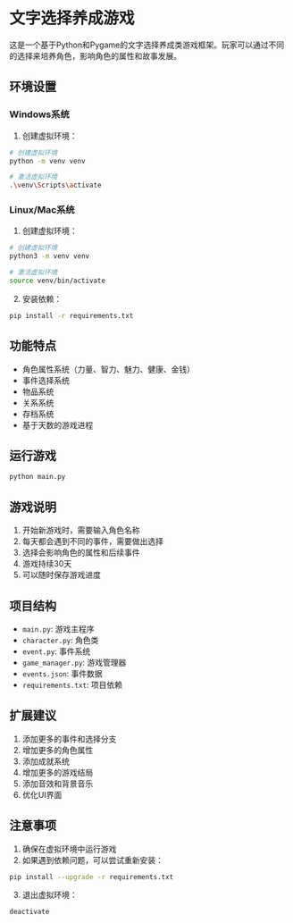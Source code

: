 <!--
 * @Author: SunHebin dwlyshb@163.com
 * @Date: 2025-04-27 09:08:36
 * @LastEditors: SunHebin dwlyshb@163.com
 * @LastEditTime: 2025-04-27 09:40:51
 * @FilePath: \MGAME\README.md
 * @Description: 这是默认设置,请设置`customMade`, 打开koroFileHeader查看配置 进行设置: https://github.com/OBKoro1/koro1FileHeader/wiki/%E9%85%8D%E7%BD%AE
-->
# 文字选择养成游戏

这是一个基于Python和Pygame的文字选择养成类游戏框架。玩家可以通过不同的选择来培养角色，影响角色的属性和故事发展。

## 环境设置

### Windows系统

1. 创建虚拟环境：
```bash
# 创建虚拟环境
python -m venv venv

# 激活虚拟环境
.\venv\Scripts\activate
```

### Linux/Mac系统

1. 创建虚拟环境：
```bash
# 创建虚拟环境
python3 -m venv venv

# 激活虚拟环境
source venv/bin/activate
```

2. 安装依赖：
```bash
pip install -r requirements.txt
```

## 功能特点

- 角色属性系统（力量、智力、魅力、健康、金钱）
- 事件选择系统
- 物品系统
- 关系系统
- 存档系统
- 基于天数的游戏进程

## 运行游戏

```bash
python main.py
```

## 游戏说明

1. 开始新游戏时，需要输入角色名称
2. 每天都会遇到不同的事件，需要做出选择
3. 选择会影响角色的属性和后续事件
4. 游戏持续30天
5. 可以随时保存游戏进度

## 项目结构

- `main.py`: 游戏主程序
- `character.py`: 角色类
- `event.py`: 事件系统
- `game_manager.py`: 游戏管理器
- `events.json`: 事件数据
- `requirements.txt`: 项目依赖

## 扩展建议

1. 添加更多的事件和选择分支
2. 增加更多的角色属性
3. 添加成就系统
4. 增加更多的游戏结局
5. 添加音效和背景音乐
6. 优化UI界面

## 注意事项

1. 确保在虚拟环境中运行游戏
2. 如果遇到依赖问题，可以尝试重新安装：
```bash
pip install --upgrade -r requirements.txt
```
3. 退出虚拟环境：
```bash
deactivate
``` 